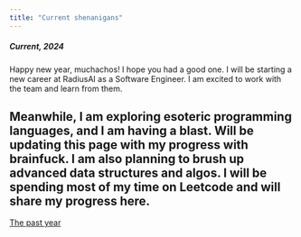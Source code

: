 ```yaml
---
title: "Current shenanigans"
---
```

<style>
 .image{
 justify-content: center;
 align-items: center;
 display: flex;
 flex-direction: column;
 }
</style>

##### Current, 2024

Happy new year, muchachos! I hope you had a good one. I will be starting a new career at RadiusAI as a Software Engineer. I am excited to work with the team and learn from them.

Meanwhile, I am exploring esoteric programming languages, and I am having a blast. Will be updating this page with my progress with brainfuck. I am also planning to brush up advanced data structures and algos. I will be spending most of my time on Leetcode and will share my progress here.
---

[The past year](/blog/23.html)
